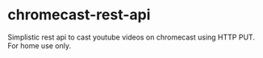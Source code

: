 # chromecast-rest-api
Simplistic rest api to cast youtube videos on chromecast using HTTP PUT. For home use only.
